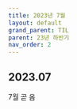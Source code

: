 ```yaml
---
title: 2023년 7월
layout: default
grand_parent: TIL
parent: 23년 하반기
nav_order: 2
---
```


## 2023.07
7월 곧 옴
